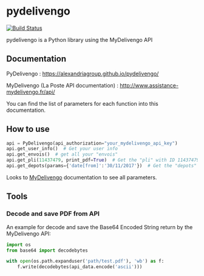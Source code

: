 # pydelivengo 
[![Build Status](https://travis-ci.org/alexandriagroup/pydelivengo.svg?branch=master)](https://travis-ci.org/alexandriagroup/pydelivengo)

pydelivengo is a Python library using the MyDelivengo API


## Documentation

PyDelivengo : https://alexandriagroup.github.io/pydelivengo/

MyDelivengo (La Poste API documentation) : http://www.assistance-mydelivengo.fr/api/

You can find the list of parameters for each function into this
documentation.

## How to use

```python
api = PyDelivengo(api_authorization="your_mydelivengo_api_key")
api.get_user_info()  # Get your user info
api.get_envois()  # get all your "envois"
api.get_pli(11437479, print_pdf=True)  # Get the "pli" with ID 11437479 and generate PDF to print
api.get_depots(params={'date[from]':'30/11/2017'})  # Get the "depots" from November 30th
```


Looks to [MyDelivengo](http://www.assistance-mydelivengo.fr/api/documentation/) documentation to see all parameters.

## Tools

### Decode and save PDF from API

An example for decode and save the Base64 Encoded String return by the
MyDelivengo API:

```python
import os
from base64 import decodebytes

with open(os.path.expanduser('path/test.pdf'), 'wb') as f:
    f.write(decodebytes(api_data.encode('ascii')))
```
